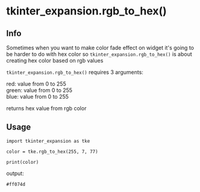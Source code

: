 # tkinter_expansion.rgb_to_hex()

## Info

Sometimes when you want to make color fade effect on widget it's going to be harder to do with hex color
so `tkinter_expansion.rgb_to_hex()` is about creating hex color based on rgb values

`tkinter_expansion.rgb_to_hex()` requires 3 arguments:

red: value from 0 to 255<br>
green: value from 0 to 255<br>
blue: value from 0 to 255<br>

returns hex value from rgb color

## Usage

```
import tkinter_expansion as tke

color = tke.rgb_to_hex(255, 7, 77)

print(color)
```
output:
```
#ff074d
```
